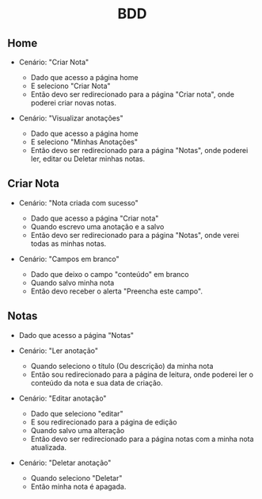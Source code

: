 <h1 align=center>BDD</h1>

<h2>Home</h2>

- Cenário: "Criar Nota"
    - Dado que acesso a página home
    - E seleciono "Criar Nota"
    - Então devo ser redirecionado para a página "Criar nota", onde poderei criar novas notas.


- Cenário: "Visualizar anotações"
    - Dado que acesso a página home
    - E seleciono "Minhas Anotações"
    - Então devo ser redirecionado para a página "Notas", onde poderei ler, editar ou Deletar minhas notas.

<h2>Criar Nota</h2>

- Cenário: "Nota criada com sucesso"
    - Dado que acesso a página "Criar nota"
    - Quando escrevo uma anotação e a salvo
    - Então devo ser redirecionado para a página "Notas", onde verei todas as minhas notas.

- Cenário: "Campos em branco"
    - Dado que deixo o campo "conteúdo" em branco
    - Quando salvo minha nota
    - Então devo receber o alerta "Preencha este campo".

<h2>Notas</h2>

- Dado que acesso a página "Notas"

- Cenário: "Ler anotação"
    - Quando seleciono o título (Ou descrição) da minha nota
    - Então sou redirecionado para a página de leitura, onde poderei ler o conteúdo da nota e sua data de criação.

- Cenário: "Editar anotação"
    - Dado que seleciono "editar"
    - E sou redirecionado para a página de edição
    - Quando salvo uma alteração
    - Então devo ser redirecionado para a página notas com a minha nota atualizada.

- Cenário: "Deletar anotação"
    - Quando seleciono "Deletar"
    - Então minha nota é apagada.
